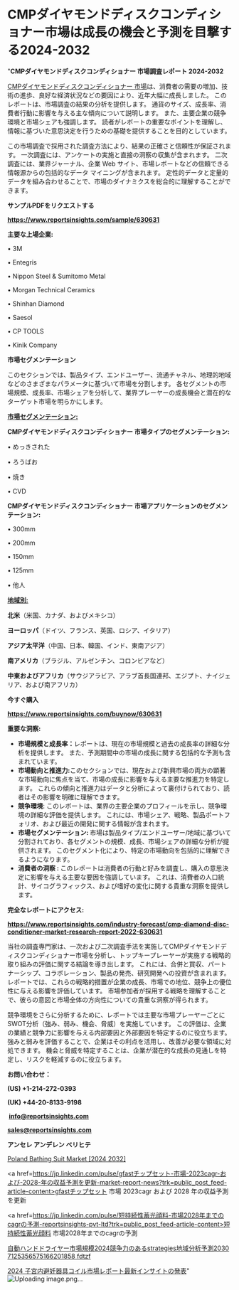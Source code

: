 # CMPダイヤモンドディスクコンディショナー市場は成長の機会と予測を目撃する2024-2032

"<strong>CMPダイヤモンドディスクコンディショナー 市場調査レポート 2024-2032</strong>

<a href=https://www.reportsinsights.com/sample/630631>CMPダイヤモンドディスクコンディショナー 市場</a>は、消費者の需要の増加、技術の進歩、良好な経済状況などの要因により、近年大幅に成長しました。 このレポートは、市場調査の結果の分析を提供します。 通貨のサイズ、成長率、消費者行動に影響を与える主な傾向について説明します。 また、主要企業の競争環境と市場シェアも強調します。 読者がレポートの重要なポイントを理解し、情報に基づいた意思決定を行うための基礎を提供することを目的としています。

この市場調査で採用された調査方法により、結果の正確さと信頼性が保証されます。 一次調査には、アンケートの実施と直接の洞察の収集が含まれます。 二次調査には、業界ジャーナル、企業 Web サイト、市場レポートなどの信頼できる情報源からの包括的なデータ マイニングが含まれます。 定性的データと定量的データを組み合わせることで、市場のダイナミクスを総合的に理解することができます。

<strong><b>サンプルPDFをリクエストする</b></strong>

<a href=https://www.reportsinsights.com/sample/630631><strong><u>https://www.reportsinsights.com/sample/630631</u></strong></a>

<strong>主要な上場企業:</strong>

• 3M

• Entegris

• Nippon Steel & Sumitomo Metal

• Morgan Technical Ceramics

• Shinhan Diamond

• Saesol

• CP TOOLS

• Kinik Company

<strong>市場セグメンテーション</strong>

このセクションでは、製品タイプ、エンドユーザー、流通チャネル、地理的地域などのさまざまなパラメータに基づいて市場を分割します。 各セグメントの市場規模、成長率、市場シェアを分析して、業界プレーヤーの成長機会と潜在的なターゲット市場を明らかにします。

<strong><u>市場セグメンテーション</u></strong><strong><u>:</u></strong>

<strong>CMPダイヤモンドディスクコンディショナー 市場タイプのセグメンテーション:</strong>

• めっきされた

• ろうばお

• 焼き

• CVD

<strong>CMPダイヤモンドディスクコンディショナー 市場アプリケーションのセグメンテーション:</strong>

• 300mm

• 200mm

• 150mm

• 125mm

• 他人

<strong><u>地域別</u></strong><strong><u>:</u></strong>

<strong>北米</strong>（米国、カナダ、およびメキシコ）

<strong>ヨーロッパ</strong>（ドイツ、フランス、英国、ロシア、イタリア）

<strong>アジア太平洋</strong>（中国、日本、韓国、インド、東南アジア）

<strong>南アメリカ</strong>（ブラジル、アルゼンチン、コロンビアなど）

<strong>中東およびアフリカ</strong>（サウジアラビア、アラブ首長国連邦、エジプト、ナイジェリア、および南アフリカ）

<strong>今すぐ購入</strong>

<a href=https://www.reportsinsights.com/buynow/630631><strong><u>https://www.reportsinsights.com/buynow/630631</u></strong></a>

<strong>重要な洞察:</strong>
<ul>
  <li><strong>市場規模と成長率：</strong>レポートは、現在の市場規模と過去の成長率の詳細な分析を提供します。 また、予測期間中の市場の成長に関する包括的な予測も含まれています。</li>
  <li><strong>市場動向と推進力:</strong>このセクションでは、現在および新興市場の両方の顕著な市場動向に焦点を当て、市場の成長に影響を与える主要な推進力を特定します。 これらの傾向と推進力はデータと分析によって裏付けられており、読者はその影響を明確に理解できます。</li>
  <li><strong>競争環境</strong>: このレポートは、業界の主要企業のプロフィールを示し、競争環境の詳細な評価を提供します。 これには、市場シェア、戦略、製品ポートフォリオ、および最近の開発に関する情報が含まれます。</li>
  <li><strong>市場セグメンテーション: </strong>市場は製品タイプ/エンドユーザー/地域に基づいて分割されており、各セグメントの規模、成長、市場シェアの詳細な分析が提供されます。 このセグメント化により、特定の市場動向を包括的に理解できるようになります。</li>
  <li><strong>消費者の洞察 : </strong>このレポートは消費者の行動と好みを調査し、購入の意思決定に影響を与える主要な要因を強調しています。 これは、消費者の人口統計、サイコグラフィックス、および嗜好の変化に関する貴重な洞察を提供します。</li>
</ul>
<strong>完全なレポートにアクセス:</strong>

<a href=https://www.reportsinsights.com/industry-forecast/cmp-diamond-disc-conditioner-market-research-report-2022-630631><strong><u><b>https://www.reportsinsights.com/industry-forecast/cmp-diamond-disc-conditioner-market-research-report-2022-630631</b></u></strong></a>

当社の調査専門家は、一次および二次調査手法を実施してCMPダイヤモンドディスクコンディショナー市場を分析し、トップキープレーヤーが実施する戦略的取り組みの評価に関する結論を導き出します。 これには、合併と買収、パートナーシップ、コラボレーション、製品の発売、研究開発への投資が含まれます。 レポートでは、これらの戦略的措置が企業の成長、市場での地位、競争上の優位性に与える影響を評価しています。 市場参加者が採用する戦略を理解することで、彼らの意図と市場全体の方向性についての貴重な洞察が得られます。

競争環境をさらに分析するために、レポートでは主要な市場プレーヤーごとにSWOT分析（強み、弱み、機会、脅威）を実施しています。 この評価は、企業の業績と競争力に影響を与える内部要因と外部要因を特定するのに役立ちます。 強みと弱みを評価することで、企業はその利点を活用し、改善が必要な領域に対処できます。 機会と脅威を特定することは、企業が潜在的な成長の見通しを特定し、リスクを軽減するのに役立ちます。

<strong>お問い合わせ：</strong>

<strong>(US) +1-214-272-0393</strong>

<strong>(UK) +44-20-8133-9198</strong>

<strong> </strong><a href=info@reportsinsights.com><strong><u>info@reportsinsights.com</u></strong></a>

<a href=sales@reportsinsights.com><strong><u>sales@reportsinsights.com</u></strong></a>

<strong>アンセレ アンデレン ベリヒテ</strong>

<a href=https://www.linkedin.com/pulse/poland-bathing-suit-market-2024-company-profiles-4wyje/>Poland Bathing Suit Market [2024 2032]</a>

<a href=https://jp.linkedin.com/pulse/gfastチップセット-市場-2023cagr-および-2028-年の収益予測を更新-market-report-news?trk=public_post_feed-article-content>gfastチップセット 市場 2023cagr および 2028 年の収益予測を更新</a>

<a href=https://jp.linkedin.com/pulse/短持続性蓄光顔料-市場2028年までのcagrの予測-reportsinsights-pvt-ltd?trk=public_post_feed-article-content>短持続性蓄光顔料 市場2028年までのcagrの予測</a>

<a href=https://www.linkedin.com/pulse/自動ハンドドライヤー市場規模2024競争力のあるstrategies地域分析予測2030-7125356575166201858-fdtzf/>自動ハンドドライヤー市場規模2024競争力のあるstrategies地域分析予測2030 7125356575166201858 fdtzf</a>

<a href=https://www.linkedin.com/pulse/2024-子宮内避妊器具コイル市場レポート最新インサイトの発表-tribunal-analytics-360-mywif/>2024 子宮内避妊器具コイル市場レポート最新インサイトの発表</a>"
![Uploading image.png…]()
